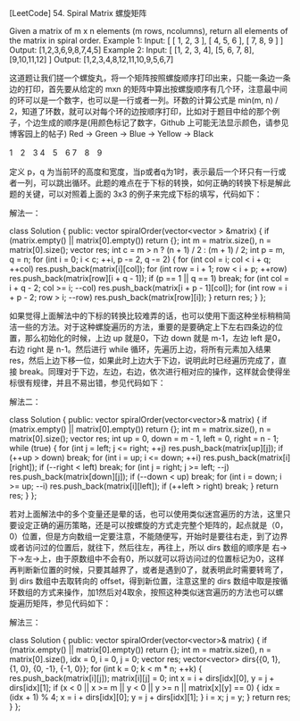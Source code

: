 [LeetCode] 54. Spiral Matrix 螺旋矩阵 

 
Given a matrix of m x n elements (m rows, ncolumns), return all elements of the matrix in spiral order.
Example 1:
Input:
[
 [ 1, 2, 3 ],
 [ 4, 5, 6 ],
 [ 7, 8, 9 ]
]
Output: [1,2,3,6,9,8,7,4,5]
Example 2:
Input:
[
  [1, 2, 3, 4],
  [5, 6, 7, 8],
  [9,10,11,12]
]
Output: [1,2,3,4,8,12,11,10,9,5,6,7]
 
这道题让我们搓一个螺旋丸，将一个矩阵按照螺旋顺序打印出来，只能一条边一条边的打印，首先要从给定的 mxn 的矩阵中算出按螺旋顺序有几个环，注意最中间的环可以是一个数字，也可以是一行或者一列。环数的计算公式是 min(m, n) / 2，知道了环数，就可以对每个环的边按顺序打印，比如对于题目中给的那个例子，个边生成的顺序是(用颜色标记了数字，Github 上可能无法显示颜色，请参见博客园上的帖子) Red -> Green -> Blue -> Yellow -> Black 
 
1　2　3
4　5　6
7　8　9
 
定义 p，q 为当前环的高度和宽度，当p或者q为1时，表示最后一个环只有一行或者一列，可以跳出循环。此题的难点在于下标的转换，如何正确的转换下标是解此题的关键，可以对照着上面的 3x3 的例子来完成下标的填写，代码如下：
 
解法一：

class Solution {
public:
    vector<int> spiralOrder(vector<vector<int> > &matrix) {
        if (matrix.empty() || matrix[0].empty()) return {};
        int m = matrix.size(), n = matrix[0].size();
        vector<int> res;
        int c = m > n ? (n + 1) / 2 : (m + 1) / 2;
        int p = m, q = n;
        for (int i = 0; i < c; ++i, p -= 2, q -= 2) {
            for (int col = i; col < i + q; ++col) 
                res.push_back(matrix[i][col]);
            for (int row = i + 1; row < i + p; ++row)
                res.push_back(matrix[row][i + q - 1]);
            if (p == 1 || q == 1) break;
            for (int col = i + q - 2; col >= i; --col)
                res.push_back(matrix[i + p - 1][col]);
            for (int row = i + p - 2; row > i; --row) 
                res.push_back(matrix[row][i]);
        }
        return res;
    }
};

 
如果觉得上面解法中的下标的转换比较难弄的话，也可以使用下面这种坐标稍稍简洁一些的方法。对于这种螺旋遍历的方法，重要的是要确定上下左右四条边的位置，那么初始化的时候，上边 up 就是0，下边 down 就是 m-1，左边 left 是0，右边 right 是 n-1。然后进行 while 循环，先遍历上边，将所有元素加入结果 res，然后上边下移一位，如果此时上边大于下边，说明此时已经遍历完成了，直接 break。同理对于下边，左边，右边，依次进行相对应的操作，这样就会使得坐标很有规律，并且不易出错，参见代码如下：
 
解法二：

class Solution {
public:
    vector<int> spiralOrder(vector<vector<int>>& matrix) {
        if (matrix.empty() || matrix[0].empty()) return {};
        int m = matrix.size(), n = matrix[0].size();
        vector<int> res;
        int up = 0, down = m - 1, left = 0, right = n - 1;
        while (true) {
            for (int j = left; j <= right; ++j) res.push_back(matrix[up][j]);
            if (++up > down) break;
            for (int i = up; i <= down; ++i) res.push_back(matrix[i][right]);
            if (--right < left) break;
            for (int j = right; j >= left; --j) res.push_back(matrix[down][j]);
            if (--down < up) break;
            for (int i = down; i >= up; --i) res.push_back(matrix[i][left]);
            if (++left > right) break;
        }
        return res;
    }
};

 
若对上面解法中的多个变量还是晕的话，也可以使用类似迷宫遍历的方法，这里只要设定正确的遍历策略，还是可以按螺旋的方式走完整个矩阵的，起点就是（0，0）位置，但是方向数组一定要注意，不能随便写，开始时是要往右走，到了边界或者访问过的位置后，就往下，然后往左，再往上，所以 dirs 数组的顺序是 右->下->左->上，由于原数组中不会有0，所以就可以将访问过的位置标记为0，这样再判断新位置的时候，只要其越界了，或者是遇到0了，就表明此时需要转弯了，到 dirs 数组中去取转向的 offset，得到新位置，注意这里的 dirs 数组中取是按循环数组的方式来操作，加1然后对4取余，按照这种类似迷宫遍历的方法也可以螺旋遍历矩阵，参见代码如下：
 
解法三：

class Solution {
public:
    vector<int> spiralOrder(vector<vector<int>>& matrix) {
        if (matrix.empty() || matrix[0].empty()) return {};
        int m = matrix.size(), n = matrix[0].size(), idx = 0, i = 0, j = 0;
        vector<int> res;
        vector<vector<int>> dirs{{0, 1}, {1, 0}, {0, -1}, {-1, 0}};
        for (int k = 0; k < m * n; ++k) {
            res.push_back(matrix[i][j]);
            matrix[i][j] = 0;
            int x = i + dirs[idx][0], y = j + dirs[idx][1];
            if (x < 0 || x >= m || y < 0 || y >= n || matrix[x][y] == 0) {
                idx = (idx + 1) % 4;
                x = i + dirs[idx][0];
                y = j + dirs[idx][1];
            }
            i = x;
            j = y;
        }
        return res;
    }
};